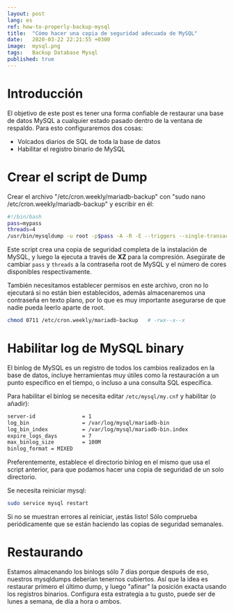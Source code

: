 ```yaml
---
layout: post
lang: es
ref: how-to-properly-backup-mysql
title:  "Cómo hacer una copia de seguridad adecuada de MySQL"
date:   2020-03-22 22:21:55 +0300
image:  mysql.png
tags:   Backup Database Mysql
published: true
---
```


# Introducción

El objetivo de este post es tener una forma confiable de restaurar una base de datos MySQL a cualquier estado pasado dentro de la ventana de respaldo. Para esto configuraremos dos cosas:

* Volcados diarios de SQL de toda la base de datos
* Habilitar el registro binario de MySQL

# Crear el script de Dump

Crear el archivo "/etc/cron.weekly/mariadb-backup" con "sudo nano /etc/cron.weekly/mariadb-backup" y escribir en él:

```bash
#!/bin/bash
pass=mypass
threads=4
/usr/bin/mysqldump -u root -p$pass -A -R -E --triggers --single-transaction | /usr/bin/xz -T $threads > /var/log/mysql/bak_`/bin/date +%d_%b_%Y_%H_%M_%S`.sql.xz
```

Este script crea una copia de seguridad completa de la instalación de MySQL, y luego la ejecuta a través de **XZ** para la compresión. Asegúrate de cambiar `pass` y `threads` a la contraseña root de MySQL y el número de cores disponibles respectivamente.

También necesitamos establecer permisos en este archivo, cron no lo ejecutará si no están bien establecidos, además almacenaremos una contraseña en texto plano, por lo que es muy importante asegurarse de que nadie pueda leerlo aparte de root.

```bash
chmod 0711 /etc/cron.weekly/mariadb-backup   # -rwx--x--x 
```

# Habilitar log de MySQL binary

El binlog de MySQL es un registro de todos los cambios realizados en la base de datos, incluye herramientas muy útiles como la restauración a un punto específico en el tiempo, o incluso a una consulta SQL específica.

Para habilitar el binlog se necesita editar `/etc/mysql/my.cnf` y habilitar (o añadir):

```bash
server-id               = 1
log_bin                 = /var/log/mysql/mariadb-bin
log_bin_index           = /var/log/mysql/mariadb-bin.index
expire_logs_days        = 7
max_binlog_size         = 100M
binlog_format = MIXED
```

Preferentemente, establece el directorio binlog en el mismo que usa el script anterior, para que podamos hacer una copia de seguridad de un solo directorio.

Se necesita reiniciar mysql:

```bash
sudo service mysql restart
```

Si no se muestran errores al reiniciar, ¡estás listo! Sólo comprueba periódicamente que se están haciendo las copias de seguridad semanales.

# Restaurando

Estamos almacenando los binlogs sólo 7 días porque después de eso, nuestros mysqldumps deberían tenernos cubiertos. Así que la idea es restaurar primero el último dump, y luego "afinar" la posición exacta usando los registros binarios. Configura esta estrategia a tu gusto, puede ser de lunes a semana, de día a hora o ambos.
